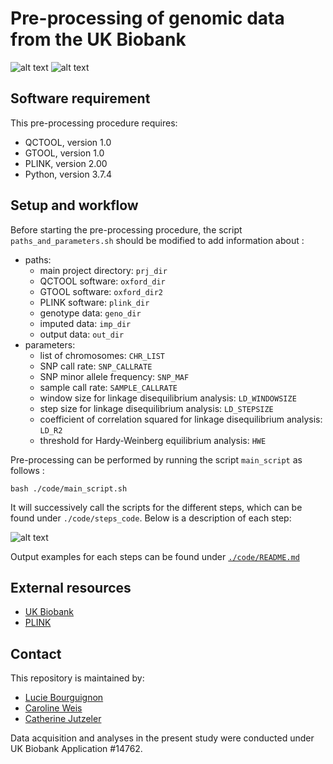 # Pre-processing of genomic data from the UK Biobank

![alt text](https://github.com/lbourguignon/Preprocessing_UKBiobank_genotype500k/blob/master/MLCB_logo.png?raw=true)
![alt text](https://github.com/lbourguignon/Preprocessing_UKBiobank_genotype500k/blob/master/UK_biobank_logo.png?raw=true)

## Software requirement

This pre-processing procedure requires:
* QCTOOL, version 1.0
* GTOOL, version 1.0
* PLINK, version 2.00
* Python, version 3.7.4

## Setup and workflow

Before starting the pre-processing procedure, the script `paths_and_parameters.sh` should be modified to add information about :
* paths:
	* main project directory: `prj_dir`
	* QCTOOL software: `oxford_dir`
	* GTOOL software: `oxford_dir2`
	* PLINK software: `plink_dir`
	* genotype data: `geno_dir`
	* imputed data: `imp_dir`
	* output data: `out_dir`
* parameters:
	* list of chromosomes: `CHR_LIST`
	* SNP call rate: `SNP_CALLRATE`
	* SNP minor allele frequency: `SNP_MAF`
	* sample call rate: `SAMPLE_CALLRATE`
	* window size for linkage disequilibrium analysis: `LD_WINDOWSIZE`
	* step size for linkage disequilibrium analysis: `LD_STEPSIZE`
	* coefficient of correlation squared for linkage disequilibrium analysis: `LD_R2`
	* threshold for Hardy-Weinberg equilibrium analysis: `HWE`

Pre-processing can be performed by running the script `main_script` as follows :

```
bash ./code/main_script.sh
```

It will successively call the scripts for the different steps, which can be found under `./code/steps_code`. Below is a description of each step:

![alt text](https://github.com/lbourguignon/Preprocessing_UKBiobank_genotype500k/blob/master/flowchart/description_steps.png?raw=true)

Output examples for each steps can be found under [`./code/README.md`](https://github.com/lbourguignon/Preprocessing_UKBiobank_genotype500k/tree/master/code)

## External resources

* [UK Biobank](https://www.ukbiobank.ac.uk/)
* [PLINK](https://www.cog-genomics.org/plink/2.0/)

## Contact

This repository is maintained by:
* [Lucie Bourguignon](https://github.com/lbourguignon)
* [Caroline Weis](https://github.com/cvweis)
* [Catherine Jutzeler](https://github.com/jutzca)

Data acquisition and analyses in the present study were conducted under UK Biobank Application #14762.